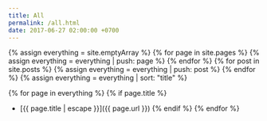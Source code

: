```yaml
---
title: All
permalink: /all.html
date: 2017-06-27 02:00:00 +0700
---
```


{% assign everything = site.emptyArray %}
{% for page in site.pages %}
{% assign everything = everything | push: page %}
{% endfor %}
{% for post in site.posts %}
{% assign everything = everything | push: post %}
{% endfor %}
{% assign everything = everything | sort: "title" %}

{% for page in everything %}
{% if page.title %}
- [{{ page.title | escape }}]({{ page.url }})
{% endif %}
{% endfor %}
